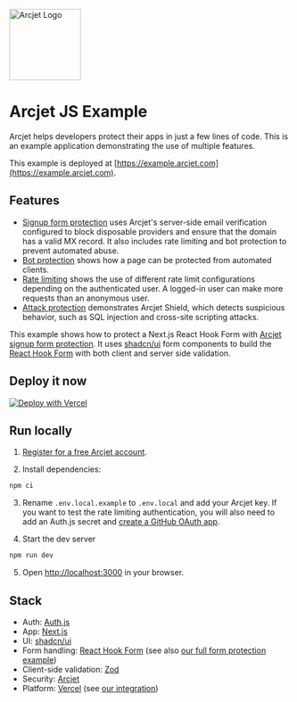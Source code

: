 <a href="https://arcjet.com" target="_arcjet-home"> <picture> <source
  media="(prefers-color-scheme: dark)"
    srcset="https://arcjet.com/arcjet-logo-minimal-dark-mark-all.svg"> <img
    src="https://arcjet.com/arcjet-logo-minimal-light-mark-all.svg" alt="Arcjet
  Logo" height="128" width="auto"> </picture> </a>

# Arcjet JS Example

Arcjet helps developers protect their apps in just a few lines of code. This is
an example application demonstrating the use of multiple features.

This example is deployed at
[https://example.arcjet.com](https://example.arcjet.com).

## Features

- [Signup form protection](https://example.arcjet.com/signup) uses Arcjet's
  server-side email verification configured to block disposable providers and
  ensure that the domain has a valid MX record. It also includes rate limiting
  and bot protection to prevent automated abuse.
- [Bot protection](https://example.arcjet.com/bots) shows how a page can be
  protected from automated clients.
- [Rate limiting](https://example.arcjet.com/rate-limiting) shows the use of
  different rate limit configurations depending on the authenticated user. A
  logged-in user can make more requests than an anonymous user.
- [Attack protection](https://example.arcjet.com/attack) demonstrates Arcjet
  Shield, which detects suspicious behavior, such as SQL injection and
  cross-site scripting attacks.

This example shows how to protect a Next.js React Hook Form with [Arcjet signup
form protection](https://docs.arcjet.com/signup-protection/concepts). It uses
[shadcn/ui](https://ui.shadcn.com/) form components to build the [React Hook
Form](https://react-hook-form.com/) with both client and server side validation.

## Deploy it now

[![Deploy with
Vercel](https://vercel.com/button)](https://vercel.com/new/clone?repository-url=https%3A%2F%2Fgithub.com%2Farcjet%2Farcjet-js-example&project-name=arcjet-example&repository-name=arcjet-example&developer-id=oac_1GEcKBuKBilVnjToj1QUwdb8&demo-title=Arcjet%20Example%20&demo-description=Example%20rate%20limiting%2C%20bot%20protection%2C%20email%20verification%20%26%20form%20protection.&demo-url=https%3A%2F%2Fgithub.com%2Farcjet%2Farcjet-js-example&demo-image=https%3A%2F%2Fapp.arcjet.com%2Fimg%2Fexample-apps%2Fvercel%2Fdemo-image.jpg&integration-ids=oac_1GEcKBuKBilVnjToj1QUwdb8&external-id=arcjet-js-example)

## Run locally

1. [Register for a free Arcjet account](https://app.arcjet.com).

2. Install dependencies:

```bash
npm ci
```

3. Rename `.env.local.example` to `.env.local` and add your Arcjet key. If you
   want to test the rate limiting authentication, you will also need to add an
   Auth.js secret and [create a GitHub OAuth
   app](https://authjs.dev/guides/configuring-github).

4. Start the dev server

```bash
npm run dev
```

5. Open [http://localhost:3000](http://localhost:3000) in your browser.

## Stack

- Auth: [Auth.js](https://authjs.dev/)
- App: [Next.js](https://nextjs.org/)
- UI: [shadcn/ui](https://ui.shadcn.com/)
- Form handling: [React Hook Form](https://react-hook-form.com/) (see also [our
  full form protection
  example](https://github.com/arcjet/arcjet-js/tree/main/examples/nextjs-14-react-hook-form))
- Client-side validation: [Zod](https://zod.dev/)
- Security: [Arcjet](https://arcjet.com/)
- Platform: [Vercel](https://vercel.com/) (see [our integration](https://vercel.com/integrations/arcjet))
